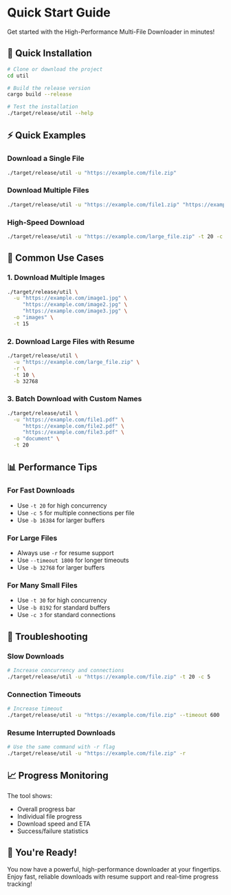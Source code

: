 # Quick Start Guide

Get started with the High-Performance Multi-File Downloader in minutes!

## 🚀 Quick Installation

```bash
# Clone or download the project
cd util

# Build the release version
cargo build --release

# Test the installation
./target/release/util --help
```

## ⚡ Quick Examples

### Download a Single File
```bash
./target/release/util -u "https://example.com/file.zip"
```

### Download Multiple Files
```bash
./target/release/util -u "https://example.com/file1.zip" "https://example.com/file2.zip"
```

### High-Speed Download
```bash
./target/release/util -u "https://example.com/large_file.zip" -t 20 -c 5 -r
```

## 🎯 Common Use Cases

### 1. Download Multiple Images
```bash
./target/release/util \
  -u "https://example.com/image1.jpg" \
     "https://example.com/image2.jpg" \
     "https://example.com/image3.jpg" \
  -o "images" \
  -t 15
```

### 2. Download Large Files with Resume
```bash
./target/release/util \
  -u "https://example.com/large_file.zip" \
  -r \
  -t 10 \
  -b 32768
```

### 3. Batch Download with Custom Names
```bash
./target/release/util \
  -u "https://example.com/file1.pdf" \
     "https://example.com/file2.pdf" \
     "https://example.com/file3.pdf" \
  -o "document" \
  -t 20
```

## 📊 Performance Tips

### For Fast Downloads
- Use `-t 20` for high concurrency
- Use `-c 5` for multiple connections per file
- Use `-b 16384` for larger buffers

### For Large Files
- Always use `-r` for resume support
- Use `--timeout 1800` for longer timeouts
- Use `-b 32768` for larger buffers

### For Many Small Files
- Use `-t 30` for high concurrency
- Use `-b 8192` for standard buffers
- Use `-c 3` for standard connections

## 🔧 Troubleshooting

### Slow Downloads
```bash
# Increase concurrency and connections
./target/release/util -u "https://example.com/file.zip" -t 20 -c 5
```

### Connection Timeouts
```bash
# Increase timeout
./target/release/util -u "https://example.com/file.zip" --timeout 600
```

### Resume Interrupted Downloads
```bash
# Use the same command with -r flag
./target/release/util -u "https://example.com/file.zip" -r
```

## 📈 Progress Monitoring

The tool shows:
- Overall progress bar
- Individual file progress
- Download speed and ETA
- Success/failure statistics

## 🎉 You're Ready!

You now have a powerful, high-performance downloader at your fingertips. Enjoy fast, reliable downloads with resume support and real-time progress tracking! 